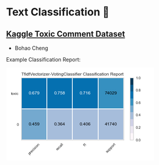# Text Classification :newspaper:
## [Kaggle Toxic Comment Dataset](https://www.kaggle.com/c/jigsaw-toxic-comment-classification-challenge/data)
* Bohao Cheng

Example Classification Report:

![Example Classification Report](ClassificationReports/Tfidf/RandomUnderSampler/VotingClassifier_toxic.png)